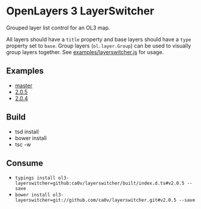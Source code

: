 # OpenLayers 3 LayerSwitcher

Grouped layer list control for an OL3 map.

All layers should have a `title` property and base layers should have a `type` property set to `base`. Group layers (`ol.layer.Group`) can be used to visually group layers together. See [examples/layerswitcher.js](examples/layerswitcher.js) for usage.

## Examples

* [master](https://rawgit.com/ca0v/ol3-layerswitcher/master/rawgit.html)
* [2.0.5](https://rawgit.com/ca0v/ol3-layerswitcher/v2.0.5/rawgit.html)
* [2.0.4](https://cdn.rawgit.com/ca0v/ol3-layerswitcher/v2.0.4/rawgit.html)

## Build

* tsd install
* bower install
* tsc -w

## Consume

* `typings install ol3-layerswitcher=github:ca0v/layerswitcher/built/index.d.ts#v2.0.5 --save`
* `bower install ol3-layerswitcher=git://github.com/ca0v/layerswitcher.git#v2.0.5 --save`

